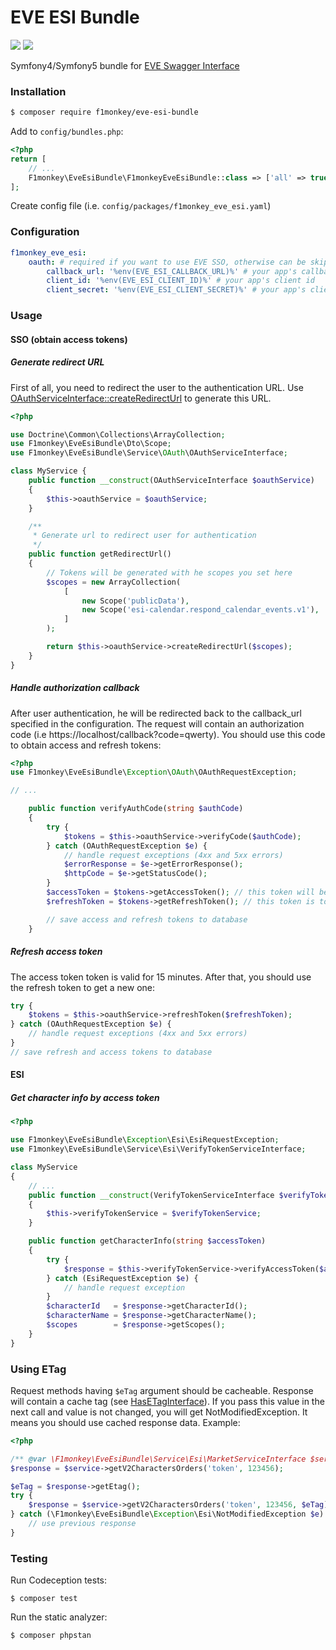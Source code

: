 # EVE ESI Bundle
![](https://github.com/f1monkey/eve-esi-bundle/workflows/Tests/badge.svg) ![](https://img.shields.io/github/v/tag/f1monkey/eve-esi-bundle)

Symfony4/Symfony5 bundle for [EVE Swagger Interface](https://esi.evetech.net)

### Installation

```bash
$ composer require f1monkey/eve-esi-bundle
```
Add to `config/bundles.php`:
```php
<?php
return [
    // ...
    F1monkey\EveEsiBundle\F1monkeyEveEsiBundle::class => ['all' => true],
];
```
Create config file (i.e. `config/packages/f1monkey_eve_esi.yaml`)

### Configuration

```yaml
f1monkey_eve_esi:
    oauth: # required if you want to use EVE SSO, otherwise can be skipped
        callback_url: '%env(EVE_ESI_CALLBACK_URL)%' # your app's callback url (same as in your application settings)
        client_id: '%env(EVE_ESI_CLIENT_ID)%' # your app's client id
        client_secret: '%env(EVE_ESI_CLIENT_SECRET)%' # your app's client secret
```

### Usage

#### SSO (obtain access tokens)

##### Generate redirect URL

First of all, you need to redirect the user to the authentication URL.
Use [OAuthServiceInterface::createRedirectUrl](./src/Service/OAuth/OAuthServiceInterface.php) to generate this URL.

```php
<?php

use Doctrine\Common\Collections\ArrayCollection;
use F1monkey\EveEsiBundle\Dto\Scope;
use F1monkey\EveEsiBundle\Service\OAuth\OAuthServiceInterface;

class MyService {
    public function __construct(OAuthServiceInterface $oauthService)
    {
        $this->oauthService = $oauthService;
    }

    /**
     * Generate url to redirect user for authentication
     */
    public function getRedirectUrl()
    {
        // Tokens will be generated with he scopes you set here
        $scopes = new ArrayCollection(
            [
                new Scope('publicData'),
                new Scope('esi-calendar.respond_calendar_events.v1'),
            ]
        );

        return $this->oauthService->createRedirectUrl($scopes);
    }
}
```

##### Handle authorization callback

After user authentication, he will be redirected back to the callback_url specified in the configuration.
The request will contain an authorization code (i.e https://localhost/callback?code=qwerty).
You should use this code to obtain access and refresh tokens:

```php
<?php
use F1monkey\EveEsiBundle\Exception\OAuth\OAuthRequestException;

// ...

    public function verifyAuthCode(string $authCode)
    {
        try {
            $tokens = $this->oauthService->verifyCode($authCode);
        } catch (OAuthRequestException $e) {
            // handle request exceptions (4xx and 5xx errors)
            $errorResponse = $e->getErrorResponse();
            $httpCode = $e->getStatusCode();
        }
        $accessToken = $tokens->getAccessToken(); // this token will be used in ESI methods (https://esi.evetech.net)
        $refreshToken = $tokens->getRefreshToken(); // this token is to get a new accessToken when it is expired (@see next method)

        // save access and refresh tokens to database
    }
```
##### Refresh access token
The access token token is valid for 15 minutes.
After that, you should use the refresh token to get a new one:
```php
try {
    $tokens = $this->oauthService->refreshToken($refreshToken);
} catch (OAuthRequestException $e) {
    // handle request exceptions (4xx and 5xx errors)
}
// save refresh and access tokens to database
```

#### ESI

##### Get character info by access token
```php
<?php

use F1monkey\EveEsiBundle\Exception\Esi\EsiRequestException;
use F1monkey\EveEsiBundle\Service\Esi\VerifyTokenServiceInterface;

class MyService
{
    // ...
    public function __construct(VerifyTokenServiceInterface $verifyTokenService)
    {
        $this->verifyTokenService = $verifyTokenService;
    }

    public function getCharacterInfo(string $accessToken)
    {
        try {
            $response = $this->verifyTokenService->verifyAccessToken($accessToken);
        } catch (EsiRequestException $e) {
            // handle request exception
        }
        $characterId   = $response->getCharacterId();
        $characterName = $response->getCharacterName();
        $scopes        = $response->getScopes();
    }
}
```

### Using ETag

Request methods having `$eTag` argument should be cacheable.
Response will contain a cache tag (see [HasETagInterface](./src/Dto/Esi/Response/HasETagInterface.php)).
If you pass this value in the next call and value is not changed, you will get NotModifiedException. It means you should use cached response data.
Example:
```php
<?php

/** @var \F1monkey\EveEsiBundle\Service\Esi\MarketServiceInterface $service */
$response = $service->getV2CharactersOrders('token', 123456);

$eTag = $response->getEtag();
try {
    $response = $service->getV2CharactersOrders('token', 123456, $eTag);
} catch (\F1monkey\EveEsiBundle\Exception\Esi\NotModifiedException $e) {
    // use previous response
}
```
### Testing

Run Codeception tests:
```
$ composer test
```
Run the static analyzer:
```
$ composer phpstan
```

